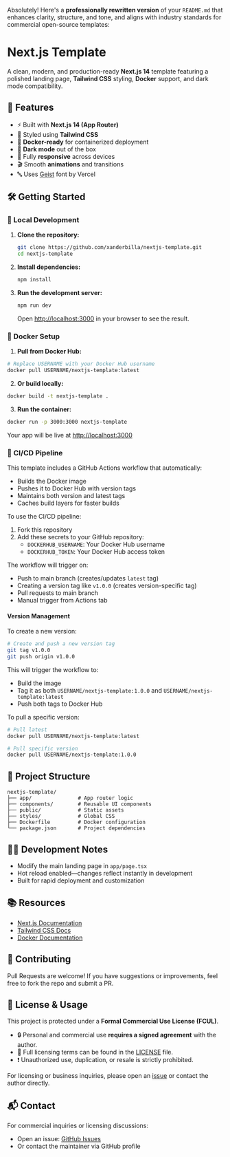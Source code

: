 Absolutely! Here's a **professionally rewritten version** of your `README.md` that enhances clarity, structure, and tone, and aligns with industry standards for commercial open-source templates:

# **Next.js Template**

A clean, modern, and production-ready **Next.js 14** template featuring a polished landing page, **Tailwind CSS** styling, **Docker** support, and dark mode compatibility.

## 🚀 Features

- ⚡ Built with **Next.js 14 (App Router)**
- 🎨 Styled using **Tailwind CSS**
- 🐳 **Docker-ready** for containerized deployment
- 🌙 **Dark mode** out of the box
- 📱 Fully **responsive** across devices
- 🎬 Smooth **animations** and transitions
- 🔤 Uses [Geist](https://vercel.com/font) font by Vercel

## 🛠️ Getting Started

### 🔧 Local Development

1. **Clone the repository:**

   ```bash
   git clone https://github.com/xanderbilla/nextjs-template.git
   cd nextjs-template
   ```

2. **Install dependencies:**

   ```bash
   npm install
   ```

3. **Run the development server:**

   ```bash
   npm run dev
   ```

   Open [http://localhost:3000](http://localhost:3000) in your browser to see the result.

### 🐳 Docker Setup

1. **Pull from Docker Hub:**

```bash
# Replace USERNAME with your Docker Hub username
docker pull USERNAME/nextjs-template:latest
```

2. **Or build locally:**

```bash
docker build -t nextjs-template .
```

3. **Run the container:**

```bash
docker run -p 3000:3000 nextjs-template
```

Your app will be live at [http://localhost:3000](http://localhost:3000)

### 🔄 CI/CD Pipeline

This template includes a GitHub Actions workflow that automatically:

- Builds the Docker image
- Pushes it to Docker Hub with version tags
- Maintains both version and latest tags
- Caches build layers for faster builds

To use the CI/CD pipeline:

1. Fork this repository
2. Add these secrets to your GitHub repository:
   - `DOCKERHUB_USERNAME`: Your Docker Hub username
   - `DOCKERHUB_TOKEN`: Your Docker Hub access token

The workflow will trigger on:

- Push to main branch (creates/updates `latest` tag)
- Creating a version tag like `v1.0.0` (creates version-specific tag)
- Pull requests to main branch
- Manual trigger from Actions tab

#### Version Management

To create a new version:

```bash
# Create and push a new version tag
git tag v1.0.0
git push origin v1.0.0
```

This will trigger the workflow to:

- Build the image
- Tag it as both `USERNAME/nextjs-template:1.0.0` and `USERNAME/nextjs-template:latest`
- Push both tags to Docker Hub

To pull a specific version:

```bash
# Pull latest
docker pull USERNAME/nextjs-template:latest

# Pull specific version
docker pull USERNAME/nextjs-template:1.0.0
```

## 📁 Project Structure

```
nextjs-template/
├── app/               # App router logic
├── components/        # Reusable UI components
├── public/            # Static assets
├── styles/            # Global CSS
├── Dockerfile         # Docker configuration
└── package.json       # Project dependencies
```

## 🧑‍💻 Development Notes

- Modify the main landing page in `app/page.tsx`
- Hot reload enabled—changes reflect instantly in development
- Built for rapid deployment and customization

## 📚 Resources

- [Next.js Documentation](https://nextjs.org/docs)
- [Tailwind CSS Docs](https://tailwindcss.com/docs)
- [Docker Documentation](https://docs.docker.com)

## 🤝 Contributing

Pull Requests are welcome! If you have suggestions or improvements, feel free to fork the repo and submit a PR.

## 📄 License & Usage

This project is protected under a **Formal Commercial Use License (FCUL)**.

- 🔒 Personal and commercial use **requires a signed agreement** with the author.
- 📝 Full licensing terms can be found in the [LICENSE](./TEMPLATE_LICENSE.md) file.
- ❗ Unauthorized use, duplication, or resale is strictly prohibited.

For licensing or business inquiries, please open an [issue](https://github.com/xanderbilla/nextjs-template/issues) or contact the author directly.

## 📬 Contact

For commercial inquiries or licensing discussions:

- Open an issue: [GitHub Issues](https://github.com/xanderbilla/nextjs-template/issues)
- Or contact the maintainer via GitHub profile
